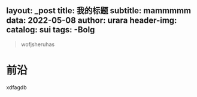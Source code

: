 
layout:    _post
title:     我的标题
subtitle:  mammmmm
data:      2022-05-08
author:    urara
header-img: 
catalog:   sui
tags:
    -Bolg
----

>wofjsheruhas
# 前沿
xdfagdb
